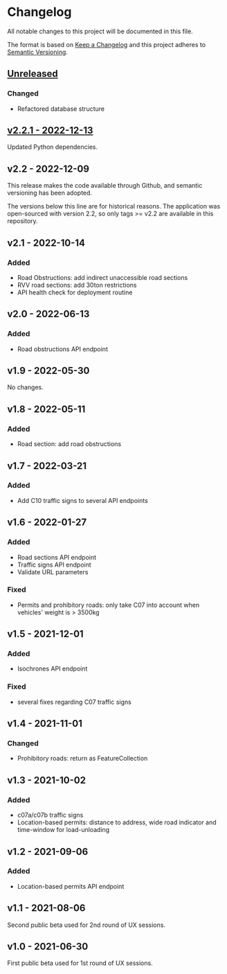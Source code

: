 # Changelog

All notable changes to this project will be documented in this file.

The format is based on [Keep a Changelog](https://keepachangelog.com/en/1.0.0/) and this project adheres to [Semantic Versioning](https://semver.org/spec/v2.0.0.html).


## [Unreleased](https://github.com/Amsterdam/bereikbaarheid-backend/compare/v2.2.1...HEAD)

### Changed
- Refactored database structure


## [v2.2.1 - 2022-12-13](https://github.com/Amsterdam/bereikbaarheid-backend/compare/v2.2...v2.2.1)
Updated Python dependencies.


## v2.2 - 2022-12-09
This release makes the code available through Github, and semantic versioning has been adopted.


The versions below this line are for historical reasons. The application was open-sourced with version 2.2, so only tags >= v2.2 are available in this repository.


## v2.1 - 2022-10-14

### Added
- Road Obstructions: add indirect unaccessible road sections
- RVV road sections: add 30ton restrictions 
- API health check for deployment routine


## v2.0 - 2022-06-13

### Added
- Road obstructions API endpoint


## v1.9 - 2022-05-30

No changes.


## v1.8 - 2022-05-11

### Added
- Road section: add road obstructions


## v1.7 - 2022-03-21

### Added
- Add C10 traffic signs to several API endpoints


## v1.6 - 2022-01-27

### Added
- Road sections API endpoint
- Traffic signs API endpoint
- Validate URL parameters

### Fixed
- Permits and prohibitory roads: only take C07 into account when vehicles' weight is > 3500kg


## v1.5 - 2021-12-01

### Added
- Isochrones API endpoint

### Fixed
- several fixes regarding C07 traffic signs


## v1.4 - 2021-11-01

### Changed
- Prohibitory roads: return as FeatureCollection


## v1.3 - 2021-10-02

### Added
- c07a/c07b traffic signs
- Location-based permits: distance to address, wide road indicator and time-window for load-unloading


## v1.2 - 2021-09-06

### Added
- Location-based permits API endpoint


## v1.1 - 2021-08-06
Second public beta used for 2nd round of UX sessions.


## v1.0 - 2021-06-30
First public beta used for 1st round of UX sessions.
